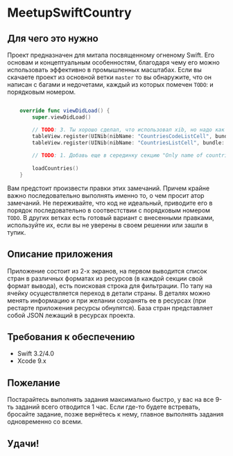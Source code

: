 # MeetupSwiftCountry

## Для чего это нужно

Проект предназначен для митапа посвященному огненому Swift. Его основам и концептуальным особенностям, благодаря чему его можно использовать эффективно в промышленных масштабах. Если вы скачаете проект из основной ветки `master` то вы обнаружите, что он написан с багами и недочетами, каждый из которых помечен `TODO`: и порядковым номером.

```swift

    override func viewDidLoad() {
        super.viewDidLoad()

        // TODO: 3. Ты хорошо сделал, что использовал xib, но надо как то через константы это все регистрировать, глянь extension UIView я добавил в проект и используй созданный тобой enum
        tableView.register(UINib(nibName: "CountriesCodeListCell", bundle: nil), forCellReuseIdentifier: "codeCountry")
        tableView.register(UINib(nibName: "CountriesListCell", bundle: nil), forCellReuseIdentifier: "allCountry")
        
        // TODO: 1. Добавь еще в серединку секцию "Only name of countries", его id = "nameCountry" и это ячейка CountriesNameListCell, она уже есть в проекте.
        
        loadCountries()
    }

```

Вам предстоит произвести правки этих замечаний. Причем крайне важно последовательно выполнять именно то, о чем просит атор замечаний. Не переживайте, что код не идеальный, приводите его в порядок последовательно в соотвестствии с порядковым номером `TODO`. В других ветках есть готовый вариант с внесенными правками, используйте их, если вы не уверены в своем решении или зашли в тупик.

## Описание приложения

Приложение состоит из 2-х экранов, на первом выводится список стран в различных форматах из ресурсов (в каждой секции свой формат вывода), есть поисковая строка для фильтрации. По тапу на ячейку осуществляется переход в детали страны. В деталях можно менять информацию и при желании сохранять ее в ресурсах (при рестарте приложения ресурсы обнулятся). База стран представляет собой JSON лежащий в ресурсах проекта.

## Требования к обеспечению

- Swift 3.2/4.0
- Xcode 9.x

## Пожелание

Постарайтесь выполнять задания максимально быстро, у вас на все 9-ть заданий всего отводится 1 час. Если где-то будете встревать, бросайте задание, позже вернётесь к нему, главное выполнять задания одновременно со всеми.

## Удачи!

